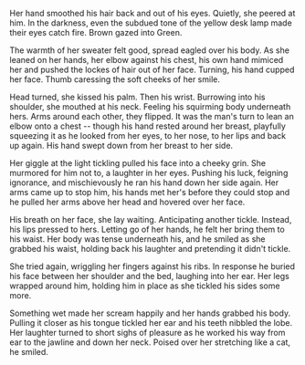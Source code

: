 Her hand smoothed his hair back and out of his eyes. Quietly, she peered
at him. In the darkness, even the subdued tone of the yellow desk lamp
made their eyes catch fire. Brown gazed into Green.  

The warmth of her sweater felt good, spread eagled over his body. As she 
leaned on her hands, her elbow against his chest, his own hand mimiced
her and pushed the lockes of hair out of her face. Turning, his hand 
cupped her face. Thumb caressing the soft cheeks of her smile. 

Head turned, she kissed his palm. Then his wrist. Burrowing into his 
shoulder, she mouthed at his neck. Feeling his squirming body underneath
hers. Arms around each other, they flipped. It was the man's turn to lean
an elbow onto a chest -- though his hand rested around her breast, 
playfully squeezing it as he looked from her eyes, to her nose, to her 
lips and back up again. His hand swept down from her breast to her side.

Her giggle at the light tickling pulled his face into a cheeky grin. 
She murmored for him not to, a laughter in her eyes. Pushing his luck, 
feigning ignorance, and mischievously he ran his hand down her side
again. Her arms came up to stop him, his hands met her's before they 
could stop and he pulled her arms above her head and hovered over her
face. 

His breath on her face, she lay waiting. Anticipating another tickle. 
Instead, his lips pressed to hers. Letting go of her hands, he felt her
bring them to his waist. Her body was tense underneath his, and he smiled
as she grabbed his waist, holding back his laughter and pretending it
didn't tickle. 

She tried again, wriggling her fingers against his ribs. In response he
buried his face between her shoulder and the bed, laughing into her ear. 
Her legs wrapped around him, holding him in place as she tickled his
sides some more. 

Something wet made her scream happily and her hands grabbed his body. 
Pulling it closer as his tongue tickled her ear and his teeth nibbled
the lobe. Her laughter turned to short sighs of pleasure as he worked 
his way from ear to the jawline and down her neck. Poised over her 
stretching like a cat, he smiled.

